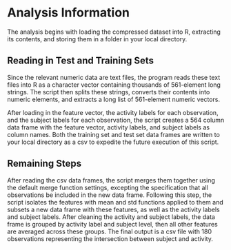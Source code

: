 Analysis Information
====================

The analysis begins with loading the compressed dataset into R, extracting its contents, and storing them in a folder in your local directory.

Reading in Test and Training Sets
---------------------------------

Since the relevant numeric data are text files, the program reads these text files into R as a character vector containing thousands of 561-element long strings.  The script then splits these strings, converts their contents into numeric elements, and extracts a long list of 561-element numeric vectors.  

After loading in the feature vector, the activity labels for each observation, and the subject labels for each observation, the script creates a 564 column data frame with the feature vector, activity labels, and subject labels as column names.  Both the training set and test set data frames are written to your local directory as a csv to expedite the future execution of this script. 

Remaining Steps
-----------------

After reading the csv data frames, the script merges them together using the default merge function settings, excepting the specification that all observations be included in the new data frame.  Following this step, the script isolates the features with mean and std functions applied to them and subsets a new data frame with these features, as well as the activity labels and subject labels.  After cleaning the activity and subject labels, the data frame is grouped by activity label and subject level, then all other features are averaged across these groups.  The final output is a csv file with 180 observations representing the intersection between subject and activity.  
